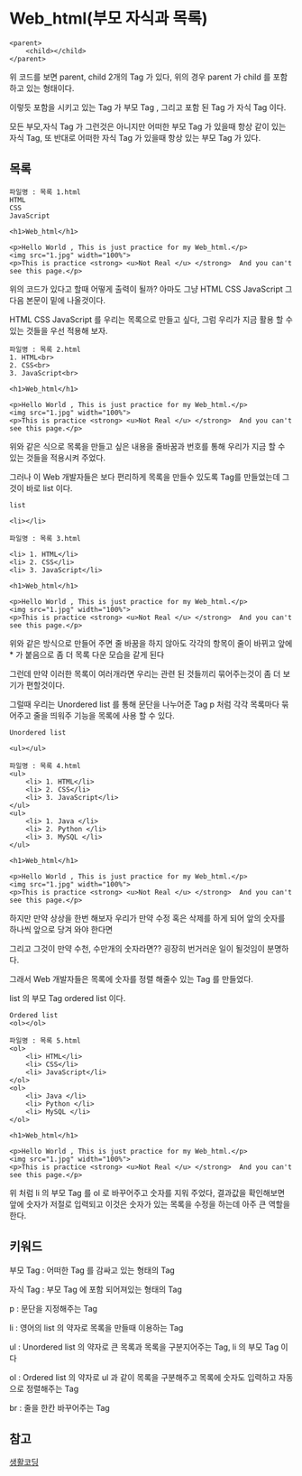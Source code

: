# Web_html(부모 자식과 목록)

```
<parent>
	<child></child>
</parent>
```

위 코드를 보면 parent, child 2개의 Tag 가 있다, 위의 경우 parent 가 child 를 포함하고 있는 형태이다.

이렇듯 포함을 시키고 있는 Tag 가 부모 Tag , 그리고 포함 된 Tag 가 자식 Tag 이다.

모든 부모,자식 Tag 가 그런것은 아니지만 어떠한 부모 Tag 가 있을때 항상 같이 있는 자식 Tag, 또 반대로 어떠한 자식 Tag 가 있을때 항상 있는 부모 Tag 가 있다.

## 목록
```
파일명 : 목록 1.html
HTML
CSS
JavaScript

<h1>Web_html</h1>

<p>Hello World , This is just practice for my Web_html.</p>
<img src="1.jpg" width="100%">
<p>This is practice <strong> <u>Not Real </u> </strong>  And you can't see this page.</p>

```   

위의 코드가 있다고 할때 어떻게 출력이 될까? 아마도 그냥 HTML CSS JavaScript 그 다음 본문이 밑에 나올것이다.

HTML CSS JavaScript 를 우리는 목록으로 만들고 싶다, 그럼 우리가 지금 활용 할 수 있는 것들을 우선 적용해 보자. 

```
파일명 : 목록 2.html
1. HTML<br>
2. CSS<br>
3. JavaScript<br>

<h1>Web_html</h1>

<p>Hello World , This is just practice for my Web_html.</p>
<img src="1.jpg" width="100%">
<p>This is practice <strong> <u>Not Real </u> </strong>  And you can't see this page.</p>

```   
위와 같은 식으로 목록을 만들고 싶은 내용을 줄바꿈과 번호를 통해 우리가 지금 할 수 있는 것들을 적용시켜 주었다.

그러나 이 Web 개발자들은 보다 편리하게 목록을 만들수 있도록 Tag를 만들었는데 그것이 바로 list 이다.

```
list

<li></li>
```

```
파일명 : 목록 3.html

<li> 1. HTML</li>
<li> 2. CSS</li>
<li> 3. JavaScript</li>

<h1>Web_html</h1>

<p>Hello World , This is just practice for my Web_html.</p>
<img src="1.jpg" width="100%">
<p>This is practice <strong> <u>Not Real </u> </strong>  And you can't see this page.</p>
```

위와 같은 방식으로 만들어 주면 줄 바꿈을 하지 않아도 각각의 항목이 줄이 바뀌고 앞에 * 가 붙음으로 좀 더 목록 다운 모습을 같게 된다

그런데 만약 이러한 목록이 여러개라면 우리는 관련 된 것들끼리 묶어주는것이 좀 더 보기가 편할것이다.

그럴때 우리는 Unordered list 를 통해 문단을 나누어준 Tag p 처럼 각각 목록마다 묶어주고 줄을 띄워주 기능을 목록에 사용 할 수 있다.
```
Unordered list

<ul></ul>
```
```
파일명 : 목록 4.html
<ul>
	<li> 1. HTML</li>
	<li> 2. CSS</li>
	<li> 3. JavaScript</li>
</ul>
<ul>
	<li> 1. Java </li>
	<li> 2. Python </li>
	<li> 3. MySQL </li>
</ul>

<h1>Web_html</h1>

<p>Hello World , This is just practice for my Web_html.</p>
<img src="1.jpg" width="100%">
<p>This is practice <strong> <u>Not Real </u> </strong>  And you can't see this page.</p>
```

하지만 만약 상상을 한번 해보자 우리가 만약 수정 혹은 삭제를 하게 되어 앞의 숫자를 하나씩 앞으로 당겨 와야 한다면

그리고 그것이 만약 수천, 수만개의 숫자라면?? 굉장히 번거러운 일이 될것임이 분명하다.

그래서 Web 개발자들은 목록에 숫자를 정렬 해줄수 있는 Tag 를 만들었다.

list 의 부모 Tag ordered list 이다.
```
Ordered list
<ol></ol>
```


```
파일명 : 목록 5.html
<ol>
	<li> HTML</li>
	<li> CSS</li>
	<li> JavaScript</li>
</ol>
<ol>
	<li> Java </li>
	<li> Python </li>
	<li> MySQL </li>
</ol>

<h1>Web_html</h1>

<p>Hello World , This is just practice for my Web_html.</p>
<img src="1.jpg" width="100%">
<p>This is practice <strong> <u>Not Real </u> </strong>  And you can't see this page.</p>
```
위 처럼 li 의 부모 Tag 를 ol 로 바꾸어주고 숫자를 지워 주었다, 결과값을 확인해보면 앞에 숫자가 저절로 입력되고 이것은 숫자가 있는 목록을 수정을 하는데 아주 큰 역할을 한다.


## 키워드

부모 Tag : 어떠한 Tag 를 감싸고 있는 형태의 Tag

자식 Tag : 부모 Tag 에 포함 되어져있는 형태의 Tag

p : 문단을 지정해주는 Tag

li : 영어의 list 의 약자로 목록을 만들때 이용하는 Tag

ul : Unordered list 의 약자로 큰 목록과 목록을 구분지어주는 Tag, li 의 부모 Tag 이다

ol : Ordered list 의 약자로 ul 과 같이 목록을 구분해주고 목록에 숫자도 입력하고 자동으로 정렬해주는 Tag

br : 줄을 한칸 바꾸어주는 Tag
 
## 참고
[생활코딩](https://opentutorials.org/course/3084/18408)
